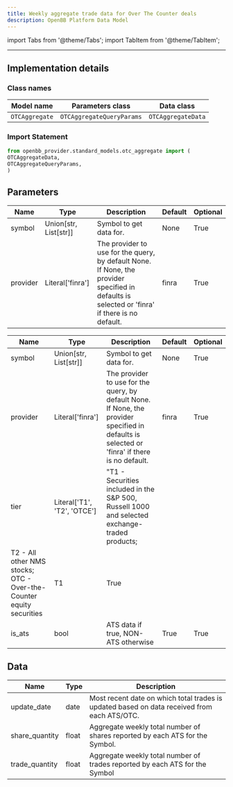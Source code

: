 ```yaml
---
title: Weekly aggregate trade data for Over The Counter deals
description: OpenBB Platform Data Model
---
```


<!-- markdownlint-disable MD012 MD031 MD033 -->

import Tabs from '@theme/Tabs';
import TabItem from '@theme/TabItem';

---

## Implementation details

### Class names

| Model name | Parameters class | Data class |
| ---------- | ---------------- | ---------- |
| `OTCAggregate` | `OTCAggregateQueryParams` | `OTCAggregateData` |

### Import Statement

```python
from openbb_provider.standard_models.otc_aggregate import (
OTCAggregateData,
OTCAggregateQueryParams,
)
```

## Parameters

<Tabs>
<TabItem value="standard" label="Standard">

| Name | Type | Description | Default | Optional |
| ---- | ---- | ----------- | ------- | -------- |
| symbol | Union[str, List[str]] | Symbol to get data for. | None | True |
| provider | Literal['finra'] | The provider to use for the query, by default None. If None, the provider specified in defaults is selected or 'finra' if there is no default. | finra | True |
</TabItem>

<TabItem value='finra' label='finra'>

| Name | Type | Description | Default | Optional |
| ---- | ---- | ----------- | ------- | -------- |
| symbol | Union[str, List[str]] | Symbol to get data for. | None | True |
| provider | Literal['finra'] | The provider to use for the query, by default None. If None, the provider specified in defaults is selected or 'finra' if there is no default. | finra | True |
| tier | Literal['T1', 'T2', 'OTCE'] | "T1 - Securities included in the S&P 500, Russell 1000 and selected exchange-traded products;
        T2 - All other NMS stocks; OTC - Over-the-Counter equity securities | T1 | True |
| is_ats | bool | ATS data if true, NON-ATS otherwise | True | True |
</TabItem>

</Tabs>

## Data

<Tabs>
<TabItem value="standard" label="Standard">

| Name | Type | Description |
| ---- | ---- | ----------- |
| update_date | date | Most recent date on which total trades is updated based on data received from each ATS/OTC. |
| share_quantity | float | Aggregate weekly total number of shares reported by each ATS for the Symbol. |
| trade_quantity | float | Aggregate weekly total number of trades reported by each ATS for the Symbol |
</TabItem>

</Tabs>

